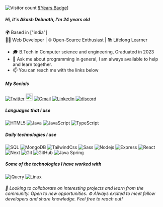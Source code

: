 ![Visitor count](https://profile-counter.glitch.me/developedbyak/count.svg)
[![Years Badge]](https://badges.pufler.dev/years/developedbyak)

##### Hi, it's Akash Debnath, I'm 24 years old

🌍 Based in ["india"]<br>
👨‍💻 Web Developer | 🌐 Open-Source Enthusiast | 📚 Lifelong Learner

-   🎓 B.Tech in Computer science and engineering, Graduated in 2023
-   💬 Ask me about programming in general, I am always
    available to help and learn together.
-   📫 You can reach me with the links below

##### My Socials

[![Twitter](https://img.shields.io/badge/-Twitter-blue?-000000?style=flat&logo=twitter&logoColor=white)](https://twitter.com/developedbyak)
[<img src="https://img.shields.io/github/followers/developedbyak?label=follow&style=social" height="22" title="Follow me" />](https://github.com/developedbyak)
[![Gmail](https://img.shields.io/badge/-Gmail-c14438?style=flat&logo=Gmail&logoColor=white)](mailto:akashdebnathwd@gmail.com)
[![Linkedin](https://img.shields.io/badge/-LinkedIn-c13584?style=flat&logo=Linkedin&logoColor=white)](https://www.linkedin.com/in/akash-debnath-5a8648249/)
[![discord](https://img.shields.io/badge/-Discord-232D3F?-000000?style=flat&logo=discord)](https://discord.gg/gXXxvwhU3j)

##### Languages that I use

![HTML5](https://img.shields.io/badge/-HTML5-000000?style=flat&logo=html5)
![Java](https://img.shields.io/badge/-Java-000000?style=flat&logo=)
![JavaScript](https://img.shields.io/badge/-JavaScript-000000?style=flat&logo=javascript)
![TypeScript](https://img.shields.io/badge/-TypeScript-000000?style=flat&logo=typescript)

##### Daily technologies I use

![SQL](https://img.shields.io/badge/-SQL-000000?style=flat&logo=postgresql)
![MongoDB](https://img.shields.io/badge/-MongoDB-000000?style=flat&logo=mongodb)
![TailwindCss](https://img.shields.io/badge/-TailwindCss-000000?style=flat&logo=tailwindcss&logoColor=blue)
![Sass](https://img.shields.io/badge/-Sass-000000?style=flat&logo=sass&logoColor=pink)
![Nodejs](https://img.shields.io/badge/-Node.js-000000?style=flat&logo=node.js&logoColor=339933)
![Express](https://img.shields.io/badge/-Express.js-000000?style=flat&logo=express)
![React](https://img.shields.io/badge/-React-000000?style=flat&logo=React&logoColor=61DAFB)
![Next](https://img.shields.io/badge/-Next-000000?style=flat&logo=Next.js)
![Git](https://img.shields.io/badge/-Git-000000?style=flat&logo=git&logoColor=F05032)
![GitHub](https://img.shields.io/badge/-GitHub-000000?style=flat&logo=github&logoColor=#fff)
![Java Spring](https://img.shields.io/badge/-Spring-000000?style=flat&logo=spring&logoColor=6DB33F)

##### Some of the technologies I have worked with

![jQuery](https://img.shields.io/badge/-jQuery-222222?style=flat&logo=jQuery&logoColor=0769AD)
![Linux](https://img.shields.io/badge/-Linux-222222?style=flat&logo=linux&logoColor=FCC624)

###### 🎯 Looking to collaborate on interesting projects and learn from the community. Open to new opportunities. ⚙ Always excited to meet fellow developers and share knowledge. Feel free to reach out!
